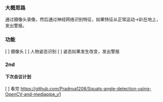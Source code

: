 ### 大概思路
通过摄像头录像，然后通过神经网络识别特征，如果特征从正常运动->趴在地上，发出警报。

### 功能
[ ] 摄像头
[ ] 人物姿态识别
[ ] 姿态如果发生改变，发出警报

### 2nd
#### 下次会议计划
[ ] 看完 https://github.com/Pradnya1208/Squats-angle-detection-using-OpenCV-and-mediapipe_v1
